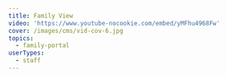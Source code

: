 ```yaml
---
title: Family View
video: 'https://www.youtube-nocookie.com/embed/yMFhu4968Fw'
cover: /images/cms/vid-cov-6.jpg
topics:
  - family-portal
userTypes:
  - staff
---
```

